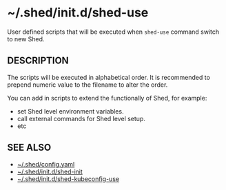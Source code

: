 # ~/.shed/init.d/shed-use

User defined scripts that will be executed when `shed-use` command switch to new Shed.

## DESCRIPTION

The scripts will be executed in alphabetical order. It is recommended to prepend numeric value to the filename to alter the order.

You can add in scripts to extend the functionally of Shed, for example:

- set Shed level environment variables.
- call external commands for Shed level setup.
- etc

## SEE ALSO

- [~/.shed/config.yaml](file-shed-config.yaml.md)
- [~/.shed/init.d/shed-init](directory-init.d-shed-init.md)
- [~/.shed/init.d/shed-kubeconfig-use](directory-init.d-shed-kubeconfig-use.md)
